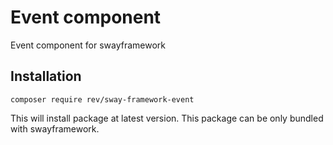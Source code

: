 # Event component
Event component for swayframework

## Installation
```
composer require rev/sway-framework-event
```

This will install package at latest version.
This package can be only bundled with swayframework.
